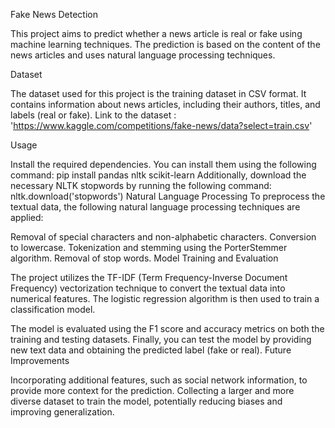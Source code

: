  Fake News Detection
 
This project aims to predict whether a news article is real or fake using machine learning techniques. The prediction is based on the content of the news articles and uses natural language processing techniques.

Dataset

The dataset used for this project is the training dataset in CSV format. It contains information about news articles, including their authors, titles, and labels (real or fake). Link to the dataset : 'https://www.kaggle.com/competitions/fake-news/data?select=train.csv'

Usage

Install the required dependencies. You can install them using the following command: pip install pandas nltk scikit-learn
Additionally, download the necessary NLTK stopwords by running the following command: nltk.download('stopwords')
Natural Language Processing
To preprocess the textual data, the following natural language processing techniques are applied:


Removal of special characters and non-alphabetic characters.
Conversion to lowercase.
Tokenization and stemming using the PorterStemmer algorithm.
Removal of stop words.
Model Training and Evaluation

The project utilizes the TF-IDF (Term Frequency-Inverse Document Frequency) vectorization technique to convert the textual data into numerical features. The logistic regression algorithm is then used to train a classification model.

The model is evaluated using the F1 score and accuracy metrics on both the training and testing datasets.
Finally, you can test the model by providing new text data and obtaining the predicted label (fake or real).
Future Improvements


Incorporating additional features, such as social network information, to provide more context for the prediction.
Collecting a larger and more diverse dataset to train the model, potentially reducing biases and improving generalization.

